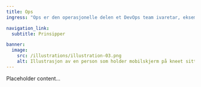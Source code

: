 ```yaml
---
title: Ops
ingress: "Ops er den operasjonelle delen et DevOps team ivaretar, eksempelvis Deploy, overvåking, kontinuerlig forbedringer på miljøer mm."

navigation_link:
  subtitle: Prinsipper

banner:
  image:
    src: /illustrations/illustration-03.png
    alt: Illustrasjon av en person som holder mobilskjerm på kneet sitt
---
```


Placeholder content...
